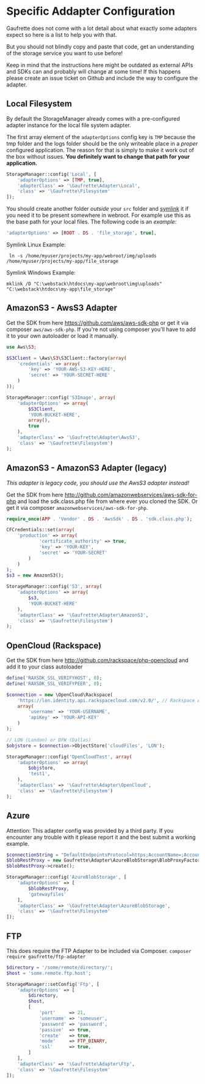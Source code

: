 Specific Addapter Configuration
===============================

Gaufrette does not come with a lot detail about what exactly some adapters expect so here is a list to help you with that.

But you should not blindly copy and paste that code, get an understanding of the storage service you want to use before!

Keep in mind that the instructions here might be outdated as external APIs and SDKs can and probably will change at some time! If this happens please create an issue ticket on Github and include the way to configure the adapter.

Local Filesystem
----------------

By default the StorageManager already comes with a pre-configured adapter instance for the local file system adapter.

The first array element of the `adapterOptions` config key is `TMP` because the tmp folder and the logs folder should be the only writeable place in a *proper* configured application. The reason for that is simply to make it work out of the box without issues. **You definitely want to change that path for your application.**

```php
StorageManager::config('Local', [
	'adapterOptions' => [TMP, true],
	'adapterClass' => '\Gaufrette\Adapter\Local',
	'class' => '\Gaufrette\Filesystem'
]);
```

You should create another folder *outside* your `src` folder and [symlink](https://en.wikipedia.org/wiki/Symbolic_link) it if you need it to be present somewhere in webroot. For example use this as the base path for your local files. The following code is an *example*:

```php
'adapterOptions' => [ROOT . DS . 'file_storage', true],
```

Symlink Linux Example:

```
 ln -s /home/myuser/projects/my-app/webroot/img/uploads /home/myuser/projects/my-app/file_storage
```

Symlink Windows Example:

```
mklink /D "C:\webstack\htdocs\my-app\webroot\img\uploads" "C:\webstack\htdocs\my-app\file_storage"
```

AmazonS3 - AwsS3 Adapter
------------------------

Get the SDK from here https://github.com/aws/aws-sdk-php or get it via composer ```aws/aws-sdk-php```. If you're not using composer you'll have to add it to your own autoloader or load it manually.

```php
use Aws\S3;

$S3Client = \Aws\S3\S3Client::factory(array(
	'credentials' => array(
		'key' => 'YOUR-AWS-S3-KEY-HERE',
		'secret' => 'YOUR-SECRET-HERE'
	)
));

StorageManager::config('S3Image', array(
	'adapterOptions' => array(
		$S3Client,
		'YOUR-BUCKET-HERE',
		array(),
		true
	),
	'adapterClass' => '\Gaufrette\Adapter\AwsS3',
	'class' => '\Gaufrette\Filesystem')
);
```

AmazonS3 - AmazonS3 Adapter (legacy)
------------------------------------

*This adapter is legacy code, you should use the AwsS3 adapter instead!*

Get the SDK from here http://github.com/amazonwebservices/aws-sdk-for-php and load the sdk.class.php file from where ever you cloned the SDK. Or get it via composer ```amazonwebservices/aws-sdk-for-php```.

```php
require_once(APP . 'Vendor' . DS . 'AwsSdk' . DS . 'sdk.class.php');

CFCredentials::set(array(
	'production' => array(
			'certificate_authority' => true,
			'key' => 'YOUR-KEY',
			'secret' => 'YOUR-SECRET'
		)
	)
);
$s3 = new AmazonS3();

StorageManager::config('S3', array(
	'adapterOptions' => array(
		$s3,
		'YOUR-BUCKET-HERE'
	),
	'adapterClass' => '\Gaufrette\Adapter\AmazonS3',
	'class' => '\Gaufrette\Filesystem')
);
```

OpenCloud (Rackspace)
---------------------

Get the SDK from here http://github.com/rackspace/php-opencloud and add it to your class autoloader

```php
define('RAXSDK_SSL_VERIFYHOST', 0);
define('RAXSDK_SSL_VERIFYPEER', 0);

$connection = new \OpenCloud\Rackspace(
	'https://lon.identity.api.rackspacecloud.com/v2.0/', // Rackspace Auth URL
	array(
		'username' => 'YOUR-USERNAME',
		'apiKey' => 'YOUR-API-KEY'
	)
);

// LON (London) or DFW (Dallas)
$objstore = $connection->ObjectStore('cloudFiles', 'LON');

StorageManager::config('OpenCloudTest', array(
	'adapterOptions' => array(
		$objstore,
		'test1',
	),
	'adapterClass' => '\Gaufrette\Adapter\OpenCloud',
	'class' => '\Gaufrette\Filesystem')
);
```

Azure
-----

Attention: This adapter config was provided by a third party. If you encounter any trouble with it please report it and the best submit a working example.

```php
$connectionString = "DefaultEndpointsProtocol=https;AccountName=;AccountKey=";
$blobRestProxy = new Gaufrette\Adapter\AzureBlobStorage\BlobProxyFactory($connectionString);
$blobRestProxy->create();

StorageManager::config('AzureBlobStorage', [
    'adapterOptions' => [
        $blobRestProxy,
        'gatewayfiles'
    ],
    'adapterClass' => '\Gaufrette\Adapter\AzureBlobStorage',
    'class' => '\Gaufrette\Filesystem'
]);
```

FTP
-----

This does require the FTP Adapter to be included via Composer. ```composer require gaufrette/ftp-adapter```

```php
$directory = '/some/remote/directory/';
$host = 'some.remote.ftp.host';

StorageManager::setConfig('Ftp', [
    'adapterOptions' => [
        $directory,
        $host,
        [
            'port'     => 21,
            'username' => 'someuser',
            'password' => 'password',
            'passive'  => true,
            'create'   => true,
            'mode'     => FTP_BINARY,
            'ssl'      => true,
        ]
    ],
    'adapterClass' => '\Gaufrette\Adapter\Ftp',
    'class' => '\Gaufrette\Filesystem'
]);
```